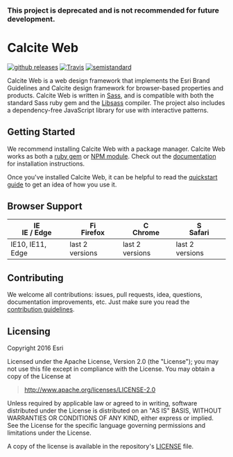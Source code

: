 ### This project is deprecated and is not recommended for future development.

# Calcite Web

[![github releases][github-img]][github-url] [![Travis](https://img.shields.io/travis/Esri/calcite-web.svg?style=flat-square)](https://travis-ci.org/Esri/calcite-web) [![semistandard][semistandard-img]][semistandard-url]

[github-img]: https://img.shields.io/github/release/Esri/calcite-web.svg?style=flat-square
[github-url]: https://github.com/Esri/calcite-web/releases
[semistandard-img]: https://img.shields.io/badge/code%20style-semistandard-brightgreen.svg?style=flat-square
[semistandard-url]: https://github.com/Flet/semistandard

Calcite Web is a web design framework that implements the Esri Brand Guidelines and Calcite design framework for browser-based properties and products. Calcite Web is written in [Sass](http://sass-lang.com/), and is compatible with both the standard Sass ruby gem and the [Libsass](http://libsass.org/) compiler. The project also includes a dependency-free JavaScript library for use with interactive patterns.

## Getting Started

We recommend installing Calcite Web with a package manager. Calcite Web works as both a [ruby gem](http://esri.github.io/calcite-web/documentation/#ruby-gem) or [NPM module](http://esri.github.io/calcite-web/documentation/#npm). Check out the [documentation](http://esri.github.io/calcite-web/documentation/) for installation instructions.

Once you've installed Calcite Web, it can be helpful to read the [quickstart guide](http://esri.github.io/calcite-web/guides/quickstart/) to get an idea of how you use it.

## Browser Support

| <img src="https://raw.githubusercontent.com/godban/browsers-support-badges/master/src/images/edge.png" alt="IE / Edge" width="16px" height="16px" /></br>IE / Edge | <img src="https://raw.githubusercontent.com/godban/browsers-support-badges/master/src/images/firefox.png" alt="Firefox" width="16px" height="16px" /></br>Firefox | <img src="https://raw.githubusercontent.com/godban/browsers-support-badges/master/src/images/chrome.png" alt="Chrome" width="16px" height="16px" /></br>Chrome | <img src="https://raw.githubusercontent.com/godban/browsers-support-badges/master/src/images/safari.png" alt="Safari" width="16px" height="16px" /></br>Safari |
| -------------- | ------------- | ------------- | ------------- |
|IE10, IE11, Edge|last 2 versions|last 2 versions|last 2 versions|

## Contributing

We welcome all contributions: issues, pull requests, idea, questions, documentation improvements, etc. Just make sure you read the [contribution guidelines](./CONTRIBUTING.md).

## Licensing

Copyright 2016 Esri

Licensed under the Apache License, Version 2.0 (the "License"); you may not use this file except in compliance with the License. You may obtain a copy of the License at

> http://www.apache.org/licenses/LICENSE-2.0

Unless required by applicable law or agreed to in writing, software distributed under the License is distributed on an "AS IS" BASIS, WITHOUT WARRANTIES OR CONDITIONS OF ANY KIND, either express or implied. See the License for the specific language governing permissions and limitations under the License.

A copy of the license is available in the repository's [LICENSE](./LICENSE) file.

